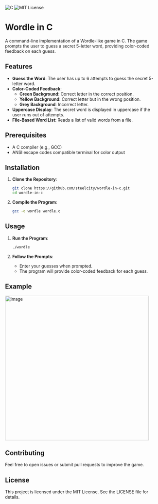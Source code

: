 <img src="https://img.shields.io/badge/LANGUAGE-C-00599C.svg?style=for-the-badge" alt="C"> <img src="https://img.shields.io/badge/License-MIT-yellow.svg?style=for-the-badge" alt="MIT License">

# Wordle in C
A command-line implementation of a Wordle-like game in C. The game prompts the user to guess a secret 5-letter word, providing color-coded feedback on each guess.

## Features

- **Guess the Word**: The user has up to 6 attempts to guess the secret 5-letter word.
- **Color-Coded Feedback**:
  - **Green Background**: Correct letter in the correct position.
  - **Yellow Background**: Correct letter but in the wrong position.
  - **Grey Background**: Incorrect letter.
- **Uppercase Display**: The secret word is displayed in uppercase if the user runs out of attempts.
- **File-Based Word List**: Reads a list of valid words from a file.

## Prerequisites

- A C compiler (e.g., GCC)
- ANSI escape codes compatible terminal for color output

## Installation

1. **Clone the Repository**:
    ```sh
    git clone https://github.com/steelcity/wordle-in-c.git
    cd wordle-in-c
    ```

2. **Compile the Program**:
    ```sh
    gcc -o wordle wordle.c
    ```

## Usage

1. **Run the Program**:
    ```sh
    ./wordle
    ```

2. **Follow the Prompts**:
   - Enter your guesses when prompted.
   - The program will provide color-coded feedback for each guess.

## Example

<img width="473" alt="image" src="https://github.com/user-attachments/assets/e5508f1a-d7b4-45b8-b151-28c2e5731ee4">


## Contributing
Feel free to open issues or submit pull requests to improve the game.

## License
This project is licensed under the MIT License. See the LICENSE file for details.

